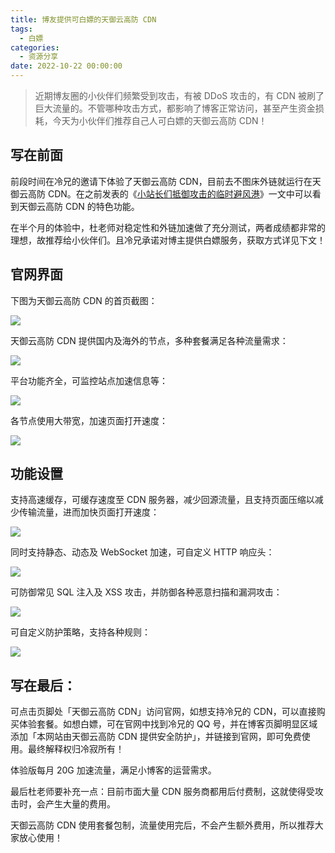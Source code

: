 ```yaml
---
title: 博友提供可白嫖的天御云高防 CDN
tags:
  - 白嫖
categories:
  - 资源分享
date: 2022-10-22 00:00:00
---
```


> 近期博友圈的小伙伴们频繁受到攻击，有被 DDoS 攻击的，有 CDN 被刷了巨大流量的。不管哪种攻击方式，都影响了博客正常访问，甚至产生资金损耗，今天为小伙伴们推荐自己人可白嫖的天御云高防 CDN！

<!-- more -->

## 写在前面

前段时间在冷兄的邀请下体验了天御云高防 CDN，目前去不图床外链就运行在天御云高防 CDN。在之前发表的《[小站长们抵御攻击的临时避风港](https://dusays.com/478/)》一文中可以看到天御云高防 CDN 的特色功能。

在半个月的体验中，杜老师对稳定性和外链加速做了充分测试，两者成绩都非常的理想，故推荐给小伙伴们。且冷兄承诺对博主提供白嫖服务，获取方式详见下文！

## 官网界面

下图为天御云高防 CDN 的首页截图：

![](https://cdn.dusays.com/2022/10/517-1.jpg)

天御云高防 CDN 提供国内及海外的节点，多种套餐满足各种流量需求：

![](https://cdn.dusays.com/2022/10/517-2.jpg)

平台功能齐全，可监控站点加速信息等：

![](https://cdn.dusays.com/2022/10/517-3.jpg)

各节点使用大带宽，加速页面打开速度：

![](https://cdn.dusays.com/2022/10/517-4.jpg)

## 功能设置

支持高速缓存，可缓存速度至 CDN 服务器，减少回源流量，且支持页面压缩以减少传输流量，进而加快页面打开速度：

![](https://cdn.dusays.com/2022/10/517-5.jpg)

同时支持静态、动态及 WebSocket 加速，可自定义 HTTP 响应头：

![](https://cdn.dusays.com/2022/10/517-6.jpg)

可防御常见 SQL 注入及 XSS 攻击，并防御各种恶意扫描和漏洞攻击：

![](https://cdn.dusays.com/2022/10/517-7.jpg)

可自定义防护策略，支持各种规则：

![](https://cdn.dusays.com/2022/10/517-8.jpg)

## 写在最后：

可点击页脚处「天御云高防 CDN」访问官网，如想支持冷兄的 CDN，可以直接购买体验套餐。如想白嫖，可在官网中找到冷兄的 QQ 号，并在博客页脚明显区域添加「本网站由天御云高防 CDN 提供安全防护」，并链接到官网，即可免费使用。最终解释权归冷寂所有！

体验版每月 20G 加速流量，满足小博客的运营需求。

最后杜老师要补充一点：目前市面大量 CDN 服务商都用后付费制，这就使得受攻击时，会产生大量的费用。

天御云高防 CDN 使用套餐包制，流量使用完后，不会产生额外费用，所以推荐大家放心使用！